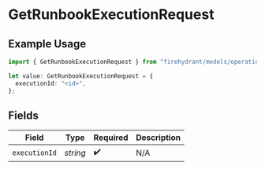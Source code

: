 # GetRunbookExecutionRequest

## Example Usage

```typescript
import { GetRunbookExecutionRequest } from "firehydrant/models/operations";

let value: GetRunbookExecutionRequest = {
  executionId: "<id>",
};
```

## Fields

| Field              | Type               | Required           | Description        |
| ------------------ | ------------------ | ------------------ | ------------------ |
| `executionId`      | *string*           | :heavy_check_mark: | N/A                |